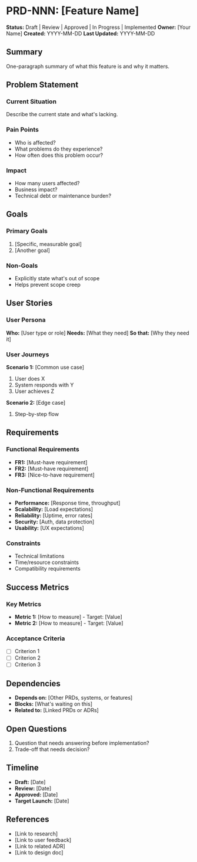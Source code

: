 # PRD-NNN: [Feature Name]

**Status:** Draft | Review | Approved | In Progress | Implemented
**Owner:** [Your Name]
**Created:** YYYY-MM-DD
**Last Updated:** YYYY-MM-DD

## Summary

One-paragraph summary of what this feature is and why it matters.

## Problem Statement

### Current Situation
Describe the current state and what's lacking.

### Pain Points
- Who is affected?
- What problems do they experience?
- How often does this problem occur?

### Impact
- How many users affected?
- Business impact?
- Technical debt or maintenance burden?

## Goals

### Primary Goals
1. [Specific, measurable goal]
2. [Another goal]

### Non-Goals
- Explicitly state what's out of scope
- Helps prevent scope creep

## User Stories

### User Persona
**Who:** [User type or role]
**Needs:** [What they need]
**So that:** [Why they need it]

### User Journeys
**Scenario 1:** [Common use case]
1. User does X
2. System responds with Y
3. User achieves Z

**Scenario 2:** [Edge case]
1. Step-by-step flow

## Requirements

### Functional Requirements
- **FR1:** [Must-have requirement]
- **FR2:** [Must-have requirement]
- **FR3:** [Nice-to-have requirement]

### Non-Functional Requirements
- **Performance:** [Response time, throughput]
- **Scalability:** [Load expectations]
- **Reliability:** [Uptime, error rates]
- **Security:** [Auth, data protection]
- **Usability:** [UX expectations]

### Constraints
- Technical limitations
- Time/resource constraints
- Compatibility requirements

## Success Metrics

### Key Metrics
- **Metric 1:** [How to measure] - Target: [Value]
- **Metric 2:** [How to measure] - Target: [Value]

### Acceptance Criteria
- [ ] Criterion 1
- [ ] Criterion 2
- [ ] Criterion 3

## Dependencies

- **Depends on:** [Other PRDs, systems, or features]
- **Blocks:** [What's waiting on this]
- **Related to:** [Linked PRDs or ADRs]

## Open Questions

1. Question that needs answering before implementation?
2. Trade-off that needs decision?

## Timeline

- **Draft:** [Date]
- **Review:** [Date]
- **Approved:** [Date]
- **Target Launch:** [Date]

## References

- [Link to research]
- [Link to user feedback]
- [Link to related ADR]
- [Link to design doc]
